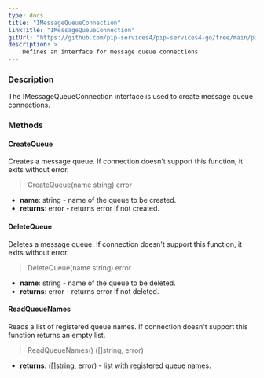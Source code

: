 ```yaml
---
type: docs
title: "IMessageQueueConnection"
linkTitle: "IMessageQueueConnection"
gitUrl: "https://github.com/pip-services4/pip-services4-go/tree/main/pip-services4-memcached-go"
description: >
    Defines an interface for message queue connections
---
```


### Description

The IMessageQueueConnection interface is used to create message queue connections.

### Methods

#### CreateQueue
Creates a message queue.
If connection doesn't support this function, it exits without error.

> CreateQueue(name string) error

- **name**: string - name of the queue to be created.
- **returns**: error - returns error if not created.

#### DeleteQueue
Deletes a message queue.
If connection doesn't support this function, it exits without error.

> DeleteQueue(name string) error

- **name**: string - name of the queue to be deleted.
- **returns**: error - returns error if not deleted.

#### ReadQueueNames
Reads a list of registered queue names. If connection doesn't support this function returns an empty list.

> ReadQueueNames() ([]string, error)

- **returns**: ([]string, error) - list with registered queue names.


